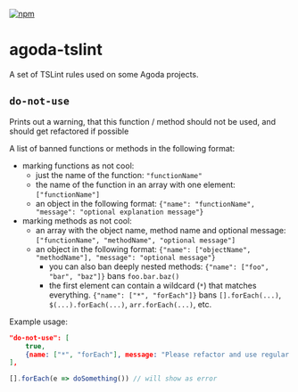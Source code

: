 [![npm](https://img.shields.io/npm/v/agoda-tslint.svg)](https://www.npmjs.com/package/agoda-tslint)

# agoda-tslint
A set of TSLint rules used on some Agoda projects.

## `do-not-use`
Prints out a warning, that this function / method should not be used, and should get refactored if possible

A list of banned functions or methods in the following format:
* marking functions as not cool:
  * just the name of the function: `"functionName"`
  * the name of the function in an array with one element: `["functionName"]`
  * an object in the following format: `{"name": "functionName", "message": "optional explanation message"}`
* marking  methods as not cool:
  * an array with the object name, method name and optional message: `["functionName", "methodName", "optional message"]`
  * an object in the following format: `{"name": ["objectName", "methodName"], "message": "optional message"}`
    * you can also ban deeply nested methods: `{"name": ["foo", "bar", "baz"]}` bans `foo.bar.baz()`
    * the first element can contain a wildcard (`*`) that matches everything. `{"name": ["*", "forEach"]}` bans
      `[].forEach(...)`, `$(...).forEach(...)`, `arr.forEach(...)`, etc.

Example usage:
```json
"do-not-use": [
    true,
    {name: ["*", "forEach"], message: "Please refactor and use regular loops instead"},
],
```
```js
[].forEach(e => doSomething()) // will show as error
```

